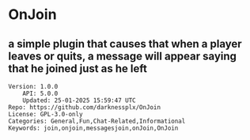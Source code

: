 # OnJoin
## a simple plugin that causes that when a player leaves or quits, a message will appear saying that he joined just as he left
```properties
Version: 1.0.0
    API: 5.0.0
    Updated: 25-01-2025 15:59:47 UTC
Repo: https://github.com/darknessplx/OnJoin
License: GPL-3.0-only
Categories: General,Fun,Chat-Related,Informational
Keywords: join,onjoin,messagesjoin,onJoin,OnJoin
```
